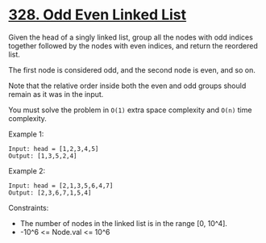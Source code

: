 # [328. Odd Even Linked List](https://leetcode.com/problems/odd-even-linked-list/description/)

Given the head of a singly linked list, group all the nodes with odd indices together followed by the nodes with even indices, and return the reordered list.

The first node is considered odd, and the second node is even, and so on.

Note that the relative order inside both the even and odd groups should remain as it was in the input.

You must solve the problem in `O(1)` extra space complexity and `O(n)` time complexity.

 

Example 1:

    Input: head = [1,2,3,4,5]
    Output: [1,3,5,2,4]

Example 2:

    Input: head = [2,1,3,5,6,4,7]
    Output: [2,3,6,7,1,5,4]
 

Constraints:

* The number of nodes in the linked list is in the range [0, 10^4].
* -10^6 <= Node.val <= 10^6